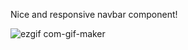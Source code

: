 Nice and responsive navbar component!

![ezgif com-gif-maker](https://user-images.githubusercontent.com/69650485/186291591-d78c7b4d-c16b-4255-a66c-0ced82e79d39.gif)
